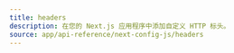 ```yaml
---
title: headers
description: 在您的 Next.js 应用程序中添加自定义 HTTP 标头。
source: app/api-reference/next-config-js/headers
---
```


